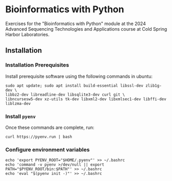 # Bioinformatics with Python

Exercises for the "Bioinformatics with Python" module at the 2024 Advanced Sequencing 
Technologies and Applications course at Cold Spring Harbor Laboratories.

## Installation

### Installation Prerequisites

Install prerequisite software using the following commands in ubuntu:

```shell
sudo apt update; sudo apt install build-essential libssl-dev zlib1g-dev \
libbz2-dev libreadline-dev libsqlite3-dev curl git \
libncursesw5-dev xz-utils tk-dev libxml2-dev libxmlsec1-dev libffi-dev liblzma-dev
```

### Install `pyenv`

Once these commands are complete, run:

```shell
curl https://pyenv.run | bash
```

### Configure environment variables

```shell
echo 'export PYENV_ROOT="$HOME/.pyenv"' >> ~/.bashrc
echo 'command -v pyenv >/dev/null || export PATH="$PYENV_ROOT/bin:$PATH"' >> ~/.bashrc
echo 'eval "$(pyenv init -)"' >> ~/.bashrc
```
